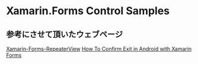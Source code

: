 # Xamarin.Forms Control Samples

## 参考にさせて頂いたウェブページ

[Xamarin-Forms-RepeaterView](https://github.com/HoussemDellai/Xamarin-Forms-RepeaterView)
[How To Confirm Exit in Android with Xamarin Forms](https://www.dylanberry.com/2020/02/20/how-to-confirm-exit-in-android-with-xamarin-forms/)
